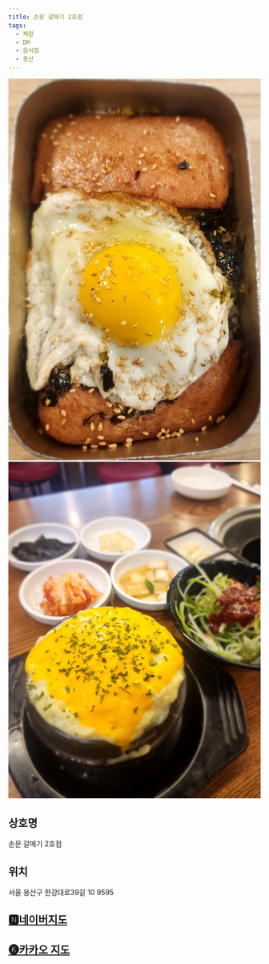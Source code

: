 ```yaml
---
title: 손문 갈매기 2호점
tags:
  - 채원
  - DM
  - 음식점
  - 용산
---
```

<img src="assets/250605_1.jpg">
<img src="assets/250605_2.jpg">

## 상호명
손문 갈매기 2호점

## 위치
서울 용산구 한강대로39길 10 9595


## [🅽네이버지도](https://naver.me/I55aBD75)

## [🅚카카오 지도](https://place.map.kakao.com/825366329)